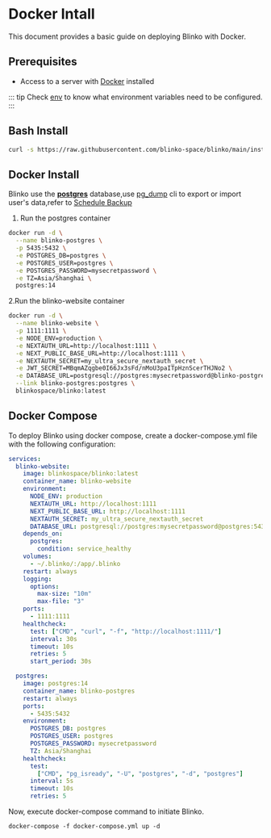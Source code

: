 # Docker Intall
This document provides a basic guide on deploying Blinko with Docker.

## Prerequisites
- Access to a server with [Docker](https://www.docker.com/) installed

::: tip
Check [env](/install/runtime-options.html) to know what environment variables need to be configured.
:::

## Bash Install
```bash
curl -s https://raw.githubusercontent.com/blinko-space/blinko/main/install.sh | bash
```



## Docker Install
Blinko use the [**postgres**](https://www.postgresql.org/download/windows/) database,use [pg_dump](https://www.postgresql.org/docs/current/app-pgdump.html) cli to export or import user's data,refer to [Schedule Backup](/advance-settings/schedule-backup.md)
1. Run the postgres container
```bash
docker run -d \
  --name blinko-postgres \
  -p 5435:5432 \
  -e POSTGRES_DB=postgres \
  -e POSTGRES_USER=postgres \
  -e POSTGRES_PASSWORD=mysecretpassword \
  -e TZ=Asia/Shanghai \
  postgres:14
```

2.Run the blinko-website container
```bash
docker run -d \
  --name blinko-website \
  -p 1111:1111 \
  -e NODE_ENV=production \
  -e NEXTAUTH_URL=http://localhost:1111 \
  -e NEXT_PUBLIC_BASE_URL=http://localhost:1111 \
  -e NEXTAUTH_SECRET=my_ultra_secure_nextauth_secret \
  -e JWT_SECRET=MBqmAZqgbe0I66Jx3sFd/nMoU3paITpHznScerTHJNo2 \
  -e DATABASE_URL=postgresql://postgres:mysecretpassword@blinko-postgres:5432/postgres \
  --link blinko-postgres:postgres \
  blinkospace/blinko:latest
```

## Docker Compose
To deploy Blinko using docker compose, create a docker-compose.yml file with the following configuration:

```yml
services:
  blinko-website:
    image: blinkospace/blinko:latest
    container_name: blinko-website
    environment:
      NODE_ENV: production
      NEXTAUTH_URL: http://localhost:1111
      NEXT_PUBLIC_BASE_URL: http://localhost:1111
      NEXTAUTH_SECRET: my_ultra_secure_nextauth_secret
      DATABASE_URL: postgresql://postgres:mysecretpassword@postgres:5432/postgres
    depends_on:
      postgres:
        condition: service_healthy
    volumes:
      - ~/.blinko/:/app/.blinko
    restart: always
    logging:
      options:
        max-size: "10m"
        max-file: "3"
    ports:
      - 1111:1111
    healthcheck:
      test: ["CMD", "curl", "-f", "http://localhost:1111/"]
      interval: 30s 
      timeout: 10s   
      retries: 5     
      start_period: 30s 

  postgres:
    image: postgres:14
    container_name: blinko-postgres
    restart: always
    ports:
      - 5435:5432
    environment:
      POSTGRES_DB: postgres
      POSTGRES_USER: postgres
      POSTGRES_PASSWORD: mysecretpassword
      TZ: Asia/Shanghai
    healthcheck:
      test:
        ["CMD", "pg_isready", "-U", "postgres", "-d", "postgres"]
      interval: 5s
      timeout: 10s
      retries: 5
```

Now, execute docker-compose command to initiate Blinko. 
```base
docker-compose -f docker-compose.yml up -d
```
